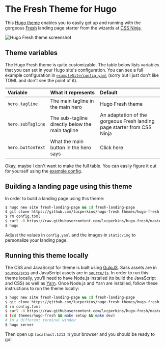 # The Fresh Theme for Hugo

This [Hugo theme](https://themes.gohugo.io/) enables you to easily get up and running with the gorgeous [Fresh](https://cssninja.io/themes/fresh) landing page starter from the wizards at [CSS Ninja](https://cssninja.io/).

![Hugo Fresh theme screenshot](https://raw.githubusercontent.com/lucperkins/hugo-fresh/master/images/screenshot.png)

## Theme variables

The Hugo Fresh theme is quite customizable. The table below lists variables that you can set in your Hugo site's configuration. You can see a full example configuration in [`exampleSite/config.yaml`](exampleSite/config.yaml) (sorry but I just don't like TOML and don't see the point of it).

Variable | What it represents | Default
:--------|:-------------------|:-------
`hero.tagline` | The main tagline in the main hero | Hugo Fresh theme
`hero.subTagline` | The sub-tagline directly below the main tagline | An adaptation of the gorgeous Fresh landing page starter from CSS Ninja
`hero.buttonText` | What the main button in the hero says | Click here

Okay, maybe I don't want to make the full table. You can easily figure it out for yourself using the [example config](exampleSite/config.yaml).

## Building a landing page using this theme

In order to build a landing page using this theme:

```bash
$ hugo new site fresh-landing-page && cd fresh-landing-page
$ git clone https://github.com/lucperkins/hugo-fresh themes/hugo-fresh
$ rm config.toml
$ curl -O https://raw.githubusercontent.com/lucperkins/hugo-fresh/master/exampleSite/config.yaml
$ hugo
```

Adjust the values in `config.yaml` and the images in `static/img` to personalize your landing page.

## Running this theme locally

The CSS and JavaScript for theme is built using [GulpJS](https://gulpjs.com). Sass assets are in [`source/scss`](source/scss) and JavaScript assets are in [`source/js`](source/js). In order to run this theme locally, you'll need to have Node.js installed (to build the JavaScript and CSS) as well as [Yarn](https://yarnpkg.com/en/). Once Node.js and Yarn are installed, follow these instructions to run the theme locally:

```bash
$ hugo new site fresh-landing-page && cd fresh-landing-page
$ git clone https://github.com/lucperkins/hugo-fresh themes/hugo-fresh
$ rm config.toml
$ curl -O https://raw.githubusercontent.com/lucperkins/hugo-fresh/master/exampleSite/config.yaml
$ (cd themes/hugo-fresh && make setup && make dev)
# In a different terminal window
$ hugo server
```

Then open up `localhost:1313` in your browser and you should be ready to go!
